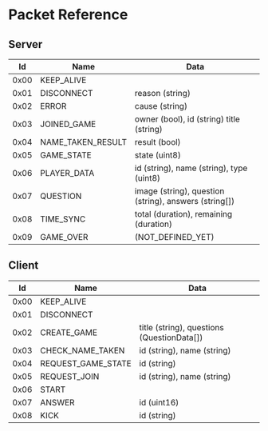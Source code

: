 # Packet Reference

## Server

| Id   | Name              | Data                                                  | 
|------|-------------------|-------------------------------------------------------|
| 0x00 | KEEP_ALIVE        |                                                       |
| 0x01 | DISCONNECT        | reason (string)                                       |
| 0x02 | ERROR             | cause (string)                                        |
| 0x03 | JOINED_GAME       | owner (bool), id (string) title (string)              |
| 0x04 | NAME_TAKEN_RESULT | result (bool)                                         |
| 0x05 | GAME_STATE        | state (uint8)                                         |
| 0x06 | PLAYER_DATA       | id (string), name (string), type (uint8)              |
| 0x07 | QUESTION          | image (string), question (string), answers (string[]) |
| 0x08 | TIME_SYNC         | total (duration), remaining (duration)                |
| 0x09 | GAME_OVER         | (NOT_DEFINED_YET)                                     |

## Client

| Id   | Name               | Data                                       |
|------|--------------------|--------------------------------------------|
| 0x00 | KEEP_ALIVE         |                                            |
| 0x01 | DISCONNECT         |                                            |
| 0x02 | CREATE_GAME        | title (string), questions (QuestionData[]) |
| 0x03 | CHECK_NAME_TAKEN   | id (string), name (string)                 |
| 0x04 | REQUEST_GAME_STATE | id (string)                                |
| 0x05 | REQUEST_JOIN       | id (string), name (string)                 |
| 0x06 | START              |                                            |
| 0x07 | ANSWER             | id (uint16)                                |
| 0x08 | KICK               | id (string)                                |


    

